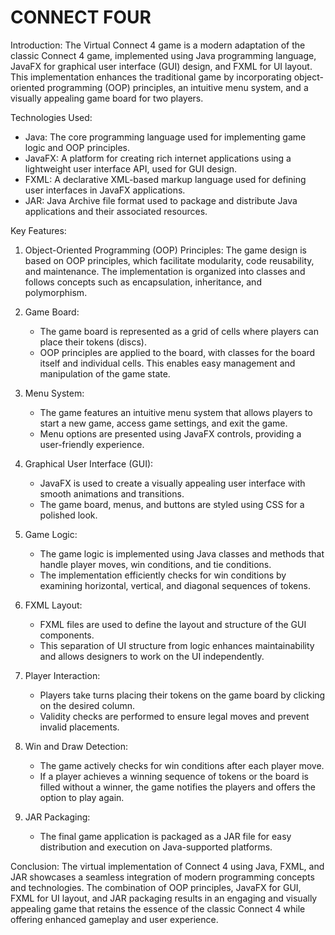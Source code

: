 # CONNECT FOUR

Introduction:
The Virtual Connect 4 game is a modern adaptation of the classic Connect 4 game, implemented using Java programming language, JavaFX for graphical user interface (GUI) design, and FXML for UI layout. This implementation enhances the traditional game by incorporating object-oriented programming (OOP) principles, an intuitive menu system, and a visually appealing game board for two players.

Technologies Used:
- Java: The core programming language used for implementing game logic and OOP principles.
- JavaFX: A platform for creating rich internet applications using a lightweight user interface API, used for GUI design.
- FXML: A declarative XML-based markup language used for defining user interfaces in JavaFX applications.
- JAR: Java Archive file format used to package and distribute Java applications and their associated resources.

Key Features:

1. Object-Oriented Programming (OOP) Principles:
   The game design is based on OOP principles, which facilitate modularity, code reusability, and maintenance. The implementation is organized into classes and follows concepts such as encapsulation, inheritance, and polymorphism.

2. Game Board:
   - The game board is represented as a grid of cells where players can place their tokens (discs).
   - OOP principles are applied to the board, with classes for the board itself and individual cells. This enables easy management and manipulation of the game state.
   
3. Menu System:
   - The game features an intuitive menu system that allows players to start a new game, access game settings, and exit the game.
   - Menu options are presented using JavaFX controls, providing a user-friendly experience.
   
4. Graphical User Interface (GUI):
   - JavaFX is used to create a visually appealing user interface with smooth animations and transitions.
   - The game board, menus, and buttons are styled using CSS for a polished look.
   
5. Game Logic:
   - The game logic is implemented using Java classes and methods that handle player moves, win conditions, and tie conditions.
   - The implementation efficiently checks for win conditions by examining horizontal, vertical, and diagonal sequences of tokens.
   
6. FXML Layout:
   - FXML files are used to define the layout and structure of the GUI components.
   - This separation of UI structure from logic enhances maintainability and allows designers to work on the UI independently.
   
7. Player Interaction:
   - Players take turns placing their tokens on the game board by clicking on the desired column.
   - Validity checks are performed to ensure legal moves and prevent invalid placements.
   
8. Win and Draw Detection:
   - The game actively checks for win conditions after each player move.
   - If a player achieves a winning sequence of tokens or the board is filled without a winner, the game notifies the players and offers the option to play again.
   
9. JAR Packaging:
   - The final game application is packaged as a JAR file for easy distribution and execution on Java-supported platforms.
   
Conclusion:
The virtual implementation of Connect 4 using Java, FXML, and JAR showcases a seamless integration of modern programming concepts and technologies. The combination of OOP principles, JavaFX for GUI, FXML for UI layout, and JAR packaging results in an engaging and visually appealing game that retains the essence of the classic Connect 4 while offering enhanced gameplay and user experience.
